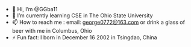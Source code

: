 - 👋 Hi, I’m @GGba11
- 🌱 I’m currently learning CSE in The Ohio State University
- 📫 How to reach me :  email: george0772@163.com   or   drink a glass of beer with me in Columbus, Ohio
- ⚡ Fun fact: I born in December 16 2002 in Tsingdao, China 

<!---
GGba11/GGba11 is a ✨ special ✨ repository because its `README.md` (this file) appears on your GitHub profile.
You can click the Preview link to take a look at your changes.
--->
